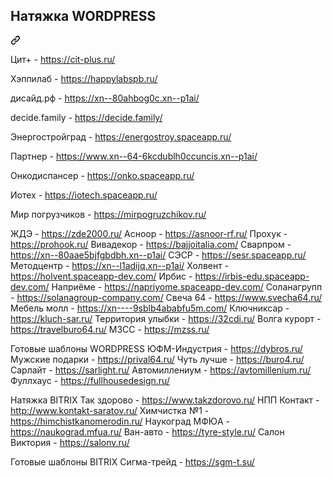 <div class="markdown-heading" dir="auto"><h2 tabindex="-1" class="heading-element" dir="auto">Натяжка WORDPRESS</h2><a id="user-content-meta" class="anchor" aria-label="Permalink: Meta" href="#meta"><svg class="octicon octicon-link" viewBox="0 0 16 16" version="1.1" width="16" height="16" aria-hidden="true"><path d="m7.775 3.275 1.25-1.25a3.5 3.5 0 1 1 4.95 4.95l-2.5 2.5a3.5 3.5 0 0 1-4.95 0 .751.751 0 0 1 .018-1.042.751.751 0 0 1 1.042-.018 1.998 1.998 0 0 0 2.83 0l2.5-2.5a2.002 2.002 0 0 0-2.83-2.83l-1.25 1.25a.751.751 0 0 1-1.042-.018.751.751 0 0 1-.018-1.042Zm-4.69 9.64a1.998 1.998 0 0 0 2.83 0l1.25-1.25a.751.751 0 0 1 1.042.018.751.751 0 0 1 .018 1.042l-1.25 1.25a3.5 3.5 0 1 1-4.95-4.95l2.5-2.5a3.5 3.5 0 0 1 4.95 0 .751.751 0 0 1-.018 1.042.751.751 0 0 1-1.042.018 1.998 1.998 0 0 0-2.83 0l-2.5 2.5a1.998 1.998 0 0 0 0 2.83Z"></path></svg></a></div>


Цит+ - https://cit-plus.ru/

Хэппилаб - https://happylabspb.ru/

дисайд.рф - https://xn--80ahbog0c.xn--p1ai/

decide.family - https://decide.family/

Энергостройград - https://energostroy.spaceapp.ru/

Партнер - https://www.xn--64-6kcdublh0ccuncis.xn--p1ai/

Онкодиспансер - https://onko.spaceapp.ru/

Иотех - https://iotech.spaceapp.ru/

Мир погрузчиков - https://mirpogruzchikov.ru/

ЖДЭ - https://zde2000.ru/
Асноор - https://asnoor-rf.ru/
Прохук - https://prohook.ru/
Вивадекор - https://bajjoitalia.com/
Сварпром - https://xn--80aae5bjfgbdbh.xn--p1ai/
СЭСР - https://sesr.spaceapp.ru/
Методцентр - https://xn--l1adijq.xn--p1ai/
Холвент - https://holvent.spaceapp-dev.com/
Ирбис - https://irbis-edu.spaceapp-dev.com/
Наприёме - https://napriyome.spaceapp-dev.com/
Соланагрупп - https://solanagroup-company.com/
Свеча 64 - https://www.svecha64.ru/
Мебель молл - https://xn----9sblb4ababfu5m.com/
Ключниксар - https://kluch-sar.ru/
Территория улыбки - https://32cdi.ru/
Волга курорт - https://travelburo64.ru/
МЗСС - https://mzss.ru/

Готовые шаблоны WORDPRESS
ЮФМ-Индустрия - https://dybros.ru/
Мужские подарки - https://prival64.ru/
Чуть лучше - https://buro4.ru/
Сарлайт - https://sarlight.ru/
Автомиллениум - https://avtomillenium.ru/
Фуллхаус - https://fullhousedesign.ru/

Натяжка BITRIX
Так здорово - https://www.takzdorovo.ru/
НПП Контакт - http://www.kontakt-saratov.ru/
Химчистка №1 - https://himchistkanomerodin.ru/
Наукоград МФЮА - https://naukograd.mfua.ru/
Ван-авто - https://tyre-style.ru/
Салон Виктория - https://salonv.ru/

Готовые шаблоны BITRIX
Сигма-трейд - https://sgm-t.su/

